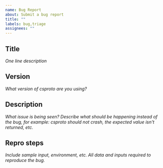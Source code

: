 ```yaml
---
name: Bug Report
about: Submit a bug report
title: ""
labels: bug,triage
assignees: ""
---
```


## Title

_One line description_

## Version

_What version of csproto are you using?_

## Description

_What issue is being seen? Describe what should be happening instead of
the bug, for example: csproto should not crash, the expected value isn't
returned, etc._

## Repro steps

_Include sample input, environment, etc. All data and inputs
required to reproduce the bug._
